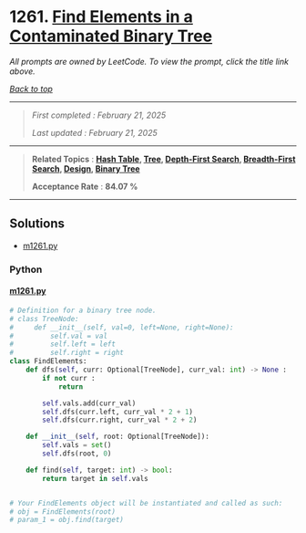 # 1261. [Find Elements in a Contaminated Binary Tree](<https://leetcode.com/problems/find-elements-in-a-contaminated-binary-tree>)

*All prompts are owned by LeetCode. To view the prompt, click the title link above.*

*[Back to top](<../README.md>)*

------

> *First completed : February 21, 2025*
>
> *Last updated : February 21, 2025*

------

> **Related Topics** : **[Hash Table](<by_topic/Hash Table.md>), [Tree](<by_topic/Tree.md>), [Depth-First Search](<by_topic/Depth-First Search.md>), [Breadth-First Search](<by_topic/Breadth-First Search.md>), [Design](<by_topic/Design.md>), [Binary Tree](<by_topic/Binary Tree.md>)**
>
> **Acceptance Rate** : **84.07 %**

------

## Solutions

- [m1261.py](<../my-submissions/m1261.py>)
### Python
#### [m1261.py](<../my-submissions/m1261.py>)
```Python
# Definition for a binary tree node.
# class TreeNode:
#     def __init__(self, val=0, left=None, right=None):
#         self.val = val
#         self.left = left
#         self.right = right
class FindElements:
    def dfs(self, curr: Optional[TreeNode], curr_val: int) -> None :
        if not curr :
            return

        self.vals.add(curr_val)
        self.dfs(curr.left, curr_val * 2 + 1)
        self.dfs(curr.right, curr_val * 2 + 2)

    def __init__(self, root: Optional[TreeNode]):
        self.vals = set()
        self.dfs(root, 0)

    def find(self, target: int) -> bool:
        return target in self.vals


# Your FindElements object will be instantiated and called as such:
# obj = FindElements(root)
# param_1 = obj.find(target)
```

